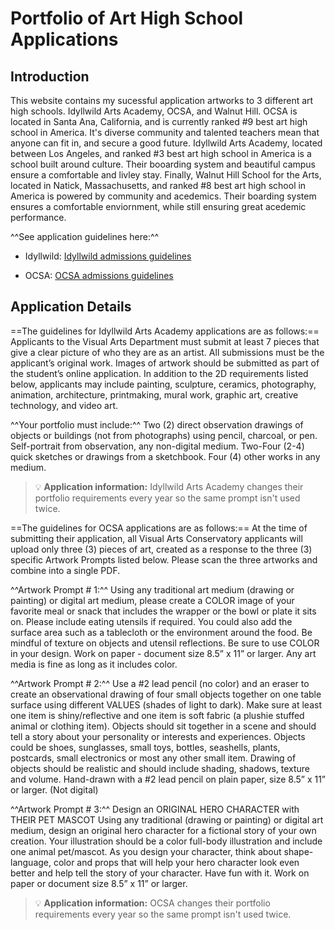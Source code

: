 # __Portfolio of Art High School Applications__

## Introduction

This website contains my sucessful application artworks to 3 different art high schools. Idyllwild Arts Academy, OCSA, and Walnut Hill. OCSA is located in Santa Ana, California, and is currently ranked #9 best art high school in America. It's diverse community and talented teachers mean that anyone can fit in, and secure a good future. Idyllwild Arts Academy, located between Los Angeles, and ranked #3 best art high school in America is a school built around culture. Their booarding system and beautiful campus ensure a comfortable and livley stay. Finally, Walnut Hill School for the Arts, located in Natick, Massachusetts, and ranked #8 best art high school in America is powered by community and acedemics. Their boarding system ensures a comfortable enviornment, while still ensuring great acedemic performance.

^^See application guidelines here:^^

- Idyllwild: [Idyllwild admissions guidelines](https://idyllwildartsadmissions.submittable.com/submit/257756/idyllwild-arts-academy-visual-arts-portfolio)

- OCSA: [OCSA admissions guidelines](https://www.ocsarts.net/Portals/0/PDFs/Conservatory%20PDFs/2023-2024%20Placement%20Activity%20Guidelines/OCSA%202023-2024%20Placement%20Activity%20Guidelines%20-%20VA.pdf?ver=2022-09-30-101325-583)

## Application Details

==The guidelines for Idyllwild Arts Academy applications are as follows:==
Applicants to the Visual Arts Department must submit at least 7 pieces that give a clear picture of who they are as an artist. All submissions must be the applicant’s original work.
Images of artwork should be submitted as part of the student’s online application. In addition to the 2D requirements listed below, applicants may include painting, sculpture, ceramics, photography, animation, architecture, printmaking, mural work, graphic art, creative technology, and video art.

^^Your portfolio must include:^^
Two (2) direct observation drawings of objects or buildings (not from photographs) using pencil, charcoal, or pen.
Self-portrait from observation, any non-digital medium.
Two-Four (2-4) quick sketches or drawings from a sketchbook.
Four (4) other works in any medium.

> :bulb: **Application information:**
Idyllwild Arts Academy changes their portfolio requirements every year so the same prompt isn't used twice.

==The guidelines for OCSA applications are as follows:==
At the time of submitting their application, all Visual Arts Conservatory applicants will upload only three (3) pieces of art, created as a response to the three (3) specific Artwork Prompts listed below. Please scan the three
artworks and combine into a single PDF.

^^Artwork Prompt # 1:^^ Using any traditional art medium (drawing or painting) or digital art medium,
please create a COLOR image of your favorite meal or snack that includes the wrapper or the bowl or
plate it sits on. Please include eating utensils if required. You could also add the surface area such as a
tablecloth or the environment around the food. Be mindful of texture on objects and utensil reflections.
Be sure to use COLOR in your design. Work on paper - document size 8.5” x 11” or larger. Any art
media is fine as long as it includes color.

^^Artwork Prompt # 2:^^ Use a #2 lead pencil (no color) and an eraser to create an observational drawing
of four small objects together on one table surface using different VALUES (shades of light to dark).
Make sure at least one item is shiny/reflective and one item is soft fabric (a plushie stuffed animal or
clothing item). Objects should sit together in a scene and should tell a story about your personality or
interests and experiences. Objects could be shoes, sunglasses, small toys, bottles, seashells, plants,
postcards, small electronics or most any other small item. Drawing of objects should be realistic and
should include shading, shadows, texture and volume. Hand-drawn with a #2 lead pencil on plain
paper, size 8.5” x 11” or larger. (Not digital)

^^Artwork Prompt # 3:^^ Design an ORIGINAL HERO CHARACTER with THEIR PET MASCOT
Using any traditional (drawing or painting) or digital art medium, design an original hero character for a
fictional story of your own creation. Your illustration should be a color full-body illustration and include
one animal pet/mascot. As you design your character, think about shape-language, color and props that
will help your hero character look even better and help tell the story of your character. Have fun with it.
Work on paper or document size 8.5” x 11” or larger.

> :bulb: **Application information:**
OCSA changes their portfolio requirements every year so the same prompt isn't used twice.
